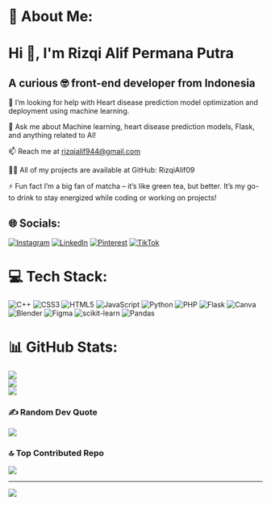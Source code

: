 # 💫 About Me:
# Hi 👋, I'm Rizqi Alif Permana Putra
## A curious 🤓 front-end developer from Indonesia

🤔 I’m looking for help with
Heart disease prediction model optimization and deployment using machine learning.

💬 Ask me about
Machine learning, heart disease prediction models, Flask, and anything related to AI!

📫 Reach me at
rizqialif944@gmail.com

👨‍💻 All of my projects are available at
GitHub: RizqiAlif09

⚡ Fun fact
I’m a big fan of matcha – it’s like green tea, but better. It’s my go-to drink to stay energized while coding or working on projects!


## 🌐 Socials:
[![Instagram](https://img.shields.io/badge/Instagram-%23E4405F.svg?logo=Instagram&logoColor=white)](https://instagram.com/rizzaliff) [![LinkedIn](https://img.shields.io/badge/LinkedIn-%230077B5.svg?logo=linkedin&logoColor=white)](https://linkedin.com/in/rizqialifpermanaputra) [![Pinterest](https://img.shields.io/badge/Pinterest-%23E60023.svg?logo=Pinterest&logoColor=white)](https://pinterest.com/RizqiAlif09) [![TikTok](https://img.shields.io/badge/TikTok-%23000000.svg?logo=TikTok&logoColor=white)](https://tiktok.com/@rizqialff) 

# 💻 Tech Stack:
![C++](https://img.shields.io/badge/c++-%2300599C.svg?style=for-the-badge&logo=c%2B%2B&logoColor=white) ![CSS3](https://img.shields.io/badge/css3-%231572B6.svg?style=for-the-badge&logo=css3&logoColor=white) ![HTML5](https://img.shields.io/badge/html5-%23E34F26.svg?style=for-the-badge&logo=html5&logoColor=white) ![JavaScript](https://img.shields.io/badge/javascript-%23323330.svg?style=for-the-badge&logo=javascript&logoColor=%23F7DF1E) ![Python](https://img.shields.io/badge/python-3670A0?style=for-the-badge&logo=python&logoColor=ffdd54) ![PHP](https://img.shields.io/badge/php-%23777BB4.svg?style=for-the-badge&logo=php&logoColor=white) ![Flask](https://img.shields.io/badge/flask-%23000.svg?style=for-the-badge&logo=flask&logoColor=white) ![Canva](https://img.shields.io/badge/Canva-%2300C4CC.svg?style=for-the-badge&logo=Canva&logoColor=white) ![Blender](https://img.shields.io/badge/blender-%23F5792A.svg?style=for-the-badge&logo=blender&logoColor=white) ![Figma](https://img.shields.io/badge/figma-%23F24E1E.svg?style=for-the-badge&logo=figma&logoColor=white) ![scikit-learn](https://img.shields.io/badge/scikit--learn-%23F7931E.svg?style=for-the-badge&logo=scikit-learn&logoColor=white) ![Pandas](https://img.shields.io/badge/pandas-%23150458.svg?style=for-the-badge&logo=pandas&logoColor=white)
# 📊 GitHub Stats:
![](https://github-readme-stats.vercel.app/api?username=RizqiAlif09&theme=dark&hide_border=false&include_all_commits=false&count_private=false)<br/>
![](https://github-readme-streak-stats.herokuapp.com/?user=RizqiAlif09&theme=dark&hide_border=false)<br/>
![](https://github-readme-stats.vercel.app/api/top-langs/?username=RizqiAlif09&theme=dark&hide_border=false&include_all_commits=false&count_private=false&layout=compact)

### ✍️ Random Dev Quote
![](https://quotes-github-readme.vercel.app/api?type=horizontal&theme=radical)

### 🔝 Top Contributed Repo
![](https://github-contributor-stats.vercel.app/api?username=RizqiAlif09&limit=5&theme=dark&combine_all_yearly_contributions=true)

---
[![](https://visitcount.itsvg.in/api?id=RizqiAlif09&icon=0&color=0)](https://visitcount.itsvg.in)

<!-- Proudly created with GPRM ( https://gprm.itsvg.in ) -->
